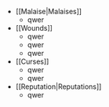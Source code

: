 - [[Malaise|Malaises]]
	- qwer
- [[Wounds]]
	- qwer
	- qwer
	- qwer
- [[Curses]]
	- qwer
	- qwer
- [[Reputation|Reputations]]
	- qwer

